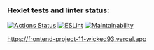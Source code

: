 ### Hexlet tests and linter status:
[![Actions Status](https://github.com/Wicked93/frontend-project-11/workflows/hexlet-check/badge.svg)](https://github.com/Wicked93/frontend-project-11/actions)
[![ESLint](https://github.com/Wicked93/frontend-project-11/actions/workflows/ESLint.yml/badge.svg)](https://github.com/Wicked93/frontend-project-11/actions/workflows/ESLint.yml)
[![Maintainability](https://api.codeclimate.com/v1/badges/f86246cb482e4c257649/maintainability)](https://codeclimate.com/github/Wicked93/frontend-project-11/maintainability)

https://frontend-project-11-wicked93.vercel.app